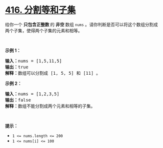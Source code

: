 # [416. 分割等和子集](https://leetcode.cn/problems/partition-equal-subset-sum/)

<div><div class="elfjS" data-track-load="description_content"><p>给你一个 <strong>只包含正整数 </strong>的 <strong>非空 </strong>数组&nbsp;<code>nums</code> 。请你判断是否可以将这个数组分割成两个子集，使得两个子集的元素和相等。</p>

<p>&nbsp;</p>

<p><strong>示例 1：</strong></p>

<pre><strong>输入：</strong>nums = [1,5,11,5]
<strong>输出：</strong>true
<strong>解释：</strong>数组可以分割成 [1, 5, 5] 和 [11] 。</pre>

<p><strong>示例 2：</strong></p>

<pre><strong>输入：</strong>nums = [1,2,3,5]
<strong>输出：</strong>false
<strong>解释：</strong>数组不能分割成两个元素和相等的子集。
</pre>

<p>&nbsp;</p>

<p><strong>提示：</strong></p>

<ul>
	<li><code>1 &lt;= nums.length &lt;= 200</code></li>
	<li><code>1 &lt;= nums[i] &lt;= 100</code></li>
</ul>
</div></div>
